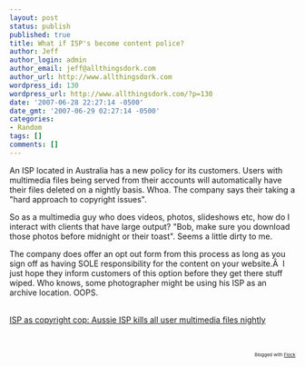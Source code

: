 ```yaml
---
layout: post
status: publish
published: true
title: What if ISP's become content police?
author: Jeff
author_login: admin
author_email: jeff@allthingsdork.com
author_url: http://www.allthingsdork.com
wordpress_id: 130
wordpress_url: http://www.allthingsdork.com/?p=130
date: '2007-06-28 22:27:14 -0500'
date_gmt: '2007-06-29 02:27:14 -0500'
categories:
- Random
tags: []
comments: []
---
```

<p>An ISP located in Australia has a new policy for its customers. Users with multimedia files being served from their accounts will automatically have their files deleted on a nightly basis. Whoa. The company says their taking a "hard approach to copyright issues". </p></p>
<p>So as a multimedia guy who does videos, photos, slideshows etc, how do I interact with clients that have large output? "Bob, make sure you download those photos before midnight or their toast". Seems a little dirty to me.</p></p>
<p>The company does offer an opt out form from this process as long as you sign off as having SOLE responsibility for the content on your website.&Acirc;&nbsp; I just hope they inform customers of this option before they get there stuff wiped. Who knows, some photographer might be using his ISP as an archive location. OOPS.<br/><br />
</p></p>
<p><a href="http://arstechnica.com/news.ars/post/20070627-isp-as-copyright-cop-aussie-isp-kills-all-user-multimedia-files-nightly.html">ISP as copyright cop: Aussie ISP kills all user multimedia files nightly</a> <br/><br />
<br/></p>
<p/>
<p style="text-align: right; font-size: 8px">Blogged with <a href="http://www.flock.com/blogged-with-flock" title="Flock" target="_new">Flock</a></p></p>
